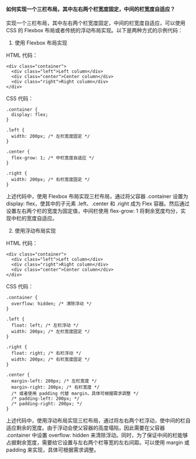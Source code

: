 <!--
 * @Author: Shu Binqi
 * @Date: 2023-03-14 19:46:13
 * @LastEditors: Shu Binqi
 * @LastEditTime: 2023-03-14 19:46:15
 * @Description: 三栏布局（1题）
 * @Version: 1.0.0
 * @FilePath: \interviewQuestions\八股文\HTML\三栏布局.md
-->

#### 如何实现一个三栏布局，其中左右两个栏宽度固定，中间的栏宽度自适应？

实现一个三栏布局，其中左右两个栏宽度固定，中间的栏宽度自适应，可以使用 CSS 的 Flexbox 布局或者传统的浮动布局实现。以下是两种方式的示例代码：

1. 使用 Flexbox 布局实现

HTML 代码：

```
<div class="container">
  <div class="left">Left column</div>
  <div class="center">Center column</div>
  <div class="right">Right column</div>
</div>
```

CSS 代码：

```
.container {
  display: flex;
}

.left {
  width: 200px; /* 左栏宽度固定 */
}

.center {
  flex-grow: 1; /* 中栏宽度自适应 */
}

.right {
  width: 200px; /* 右栏宽度固定 */
}
```

上述代码中，使用 Flexbox 布局实现三栏布局，通过将父容器 .container 设置为 display: flex，使其中的子元素 .left、.center 和 .right 成为 Flex 容器。然后通过设置左右两个栏的宽度为固定值，中间栏使用 flex-grow: 1 将剩余宽度均分，实现中栏的宽度自适应。

2. 使用浮动布局实现

HTML 代码：

```
<div class="container">
  <div class="left">Left column</div>
  <div class="right">Right column</div>
  <div class="center">Center column</div>
</div>
```

CSS 代码：

```
.container {
  overflow: hidden; /* 清除浮动 */
}

.left {
  float: left; /* 左栏浮动 */
  width: 200px; /* 左栏宽度固定 */
}

.right {
  float: right; /* 右栏浮动 */
  width: 200px; /* 右栏宽度固定 */
}

.center {
  margin-left: 200px; /* 左栏宽度 */
  margin-right: 200px; /* 右栏宽度 */
  /* 或者使用 padding 代替 margin，具体可根据需求调整 */
  /* padding-left: 200px; */
  /* padding-right: 200px; */
}
```

上述代码中，使用浮动布局实现三栏布局，通过将左右两个栏浮动，使中间的栏自适应剩余的宽度。由于浮动会使父容器的高度塌陷，因此需要在父容器 .container 中设置 overflow: hidden 来清除浮动。同时，为了保证中间的栏能够占据剩余宽度，需要给它设置与左右两个栏等宽的左右间距。可以使用 margin 或 padding 来实现，具体可根据需求调整。
